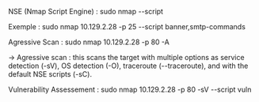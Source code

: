 NSE (Nmap Script Engine) :
sudo nmap <target> --script <category>

Exemple :
sudo nmap 10.129.2.28 -p 25 --script banner,smtp-commands

Agressive Scan :
sudo nmap 10.129.2.28 -p 80 -A

-> Agressive scan : this scans the target with multiple options as service detection (-sV), OS detection (-O), traceroute (--traceroute), and with the default NSE scripts (-sC).

Vulnerability Assessement :
sudo nmap 10.129.2.28 -p 80 -sV --script vuln